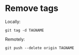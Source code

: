 # Remove tags

Locally:

```
git tag -d TAGNAME
```

Remotely:

```
git push --delete origin TAGNAME
```


